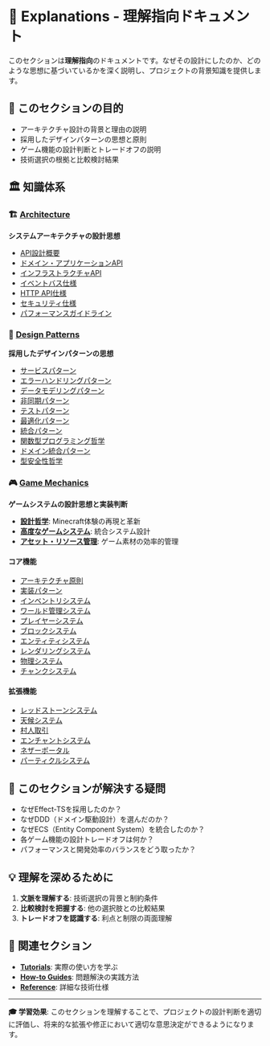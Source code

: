 # 🧠 Explanations - 理解指向ドキュメント

このセクションは**理解指向**のドキュメントです。なぜその設計にしたのか、どのような思想に基づいているかを深く説明し、プロジェクトの背景知識を提供します。

## 🎯 このセクションの目的

- アーキテクチャ設計の背景と理由の説明
- 採用したデザインパターンの思想と原則
- ゲーム機能の設計判断とトレードオフの説明
- 技術選択の根拠と比較検討結果

## 🏛 知識体系

### 🏗 [Architecture](./architecture/)
**システムアーキテクチャの設計思想**

- [API設計概要](./architecture/overview.md)
- [ドメイン・アプリケーションAPI](./architecture/domain-application-apis.md)
- [インフラストラクチャAPI](./architecture/infrastructure-apis.md)
- [イベントバス仕様](./architecture/event-bus-specification.md)
- [HTTP API仕様](./architecture/http-api-specification.md)
- [セキュリティ仕様](./architecture/security-specification.md)
- [パフォーマンスガイドライン](./architecture/performance-guidelines.md)

### 🎨 [Design Patterns](./design-patterns/)
**採用したデザインパターンの思想**

- [サービスパターン](./design-patterns/service-patterns.md)
- [エラーハンドリングパターン](./design-patterns/error-handling-patterns.md)
- [データモデリングパターン](./design-patterns/data-modeling-patterns.md)
- [非同期パターン](./design-patterns/asynchronous-patterns.md)
- [テストパターン](./design-patterns/test-patterns.md)
- [最適化パターン](./design-patterns/optimization-patterns.md)
- [統合パターン](./design-patterns/integration-patterns.md)
- [関数型プログラミング哲学](./design-patterns/functional-programming-philosophy.md)
- [ドメイン統合パターン](./design-patterns/domain-integration-patterns.md)
- [型安全性哲学](./design-patterns/type-safety-philosophy.md)

### 🎮 [Game Mechanics](./game-mechanics/)
**ゲームシステムの設計思想と実装判断**

- **[設計哲学](./game-mechanics/design-philosophy.md)**: Minecraft体験の再現と革新
- **[高度なゲームシステム](./game-mechanics/advanced-game-systems.md)**: 統合システム設計
- **[アセット・リソース管理](./game-mechanics/asset-sources.md)**: ゲーム素材の効率的管理

#### コア機能
- [アーキテクチャ原則](./game-mechanics/core-features/architecture-principles.md)
- [実装パターン](./game-mechanics/core-features/implementation-patterns.md)
- [インベントリシステム](./game-mechanics/core-features/inventory-system.md)
- [ワールド管理システム](./game-mechanics/core-features/world-management-system.md)
- [プレイヤーシステム](./game-mechanics/core-features/player-system.md)
- [ブロックシステム](./game-mechanics/core-features/block-system.md)
- [エンティティシステム](./game-mechanics/core-features/entity-system.md)
- [レンダリングシステム](./game-mechanics/core-features/rendering-system.md)
- [物理システム](./game-mechanics/core-features/physics-system.md)
- [チャンクシステム](./game-mechanics/core-features/chunk-system.md)

#### 拡張機能
- [レッドストーンシステム](./game-mechanics/enhanced-features/redstone-system.md)
- [天候システム](./game-mechanics/enhanced-features/weather-system.md)
- [村人取引](./game-mechanics/enhanced-features/villager-trading.md)
- [エンチャントシステム](./game-mechanics/enhanced-features/enchantment-system.md)
- [ネザーポータル](./game-mechanics/enhanced-features/nether-portals.md)
- [パーティクルシステム](./game-mechanics/enhanced-features/particle-system.md)

## 🤔 このセクションが解決する疑問

- なぜEffect-TSを採用したのか？
- なぜDDD（ドメイン駆動設計）を選んだのか？
- なぜECS（Entity Component System）を統合したのか？
- 各ゲーム機能の設計トレードオフは何か？
- パフォーマンスと開発効率のバランスをどう取ったか？

## 💡 理解を深めるために

1. **文脈を理解する**: 技術選択の背景と制約条件
2. **比較検討を把握する**: 他の選択肢との比較結果
3. **トレードオフを認識する**: 利点と制限の両面理解

## 🔗 関連セクション

- **[Tutorials](../tutorials/)**: 実際の使い方を学ぶ
- **[How-to Guides](../how-to/)**: 問題解決の実践方法
- **[Reference](../reference/)**: 詳細な技術仕様

---

**🎓 学習効果**: このセクションを理解することで、プロジェクトの設計判断を適切に評価し、将来的な拡張や修正において適切な意思決定ができるようになります。